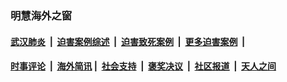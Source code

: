 
### 明慧海外之窗

####  [武汉肺炎](indexes/365.md?t=07190301) &nbsp;|&nbsp;  [迫害案例综述](indexes/328.md?t=07190301) &nbsp;|&nbsp; [迫害致死案例](indexes/277.md?t=07190301)  &nbsp;|&nbsp; [更多迫害案例](indexes/81.md?t=07190301)  &nbsp;|&nbsp; 
####  [时事评论](indexes/19.md?t=07190301) &nbsp;|&nbsp; [海外简讯](indexes/245.md?t=07190301)&nbsp;|&nbsp;  [社会支持](indexes/140.md?t=07190301) &nbsp;|&nbsp; [褒奖决议](indexes/282.md?t=07190301) &nbsp;|&nbsp; [社区报道](indexes/91.md?t=07190301)  &nbsp;|&nbsp; [天人之间](indexes/78.md?t=07190301) 

